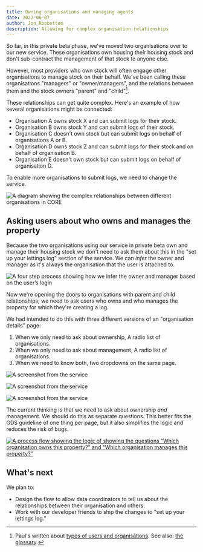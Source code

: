 ```yaml
---
title: Owning organisations and managing agents
date: 2022-06-07
author: Jon Roobottom
description: Allowing for complex organisation relationships
---
```

So far, in this private beta phase, we've moved two organisations over to our new service. These organisations own housing their housing stock and don't sub-contract the management of that stock to anyone else.

However, most providers who own stock will often engage other organisations to manage stock on their behalf. We've been calling these organisations "managers" or "owner/managers", and the relations between them and the stock owners "parent" and "child"[^1]. 

These relationships can get quite complex. Here's an example of how several organisations might be connected:

* Organisation A owns stock X and can submit logs for their stock.
* Organisation B owns stock Y and can submit logs of their stock.
* Organisation C doesn't own stock but can submit logs on behalf of organisations A or B.
* Organisation D owns stock Z and can submit logs for their stock and on behalf of organisation B.
* Organisation E doesn't own stock but can submit logs on behalf of organisation D.

To enable more organisations to submit logs, we need to change the service. 

![A diagram showing the complex relationships between different organisations in CORE](organisational-relationships.png "The complex relationships between organisations A, B, C, D, and E")

## Asking users about who owns and manages the property
Because the two organisations using our service in private beta own and manage their housing stock we don't need to ask them about this in the "set up your lettings log" section of the service. We can *infer* the owner and manager as it's always the organisation that the user is attached to.

![A four step process showing how we infer the owner and manager based on the user’s login](infer-flow.jpg "Based on the user’s login, we can always assume the owner and manager as we've only served simple type organisations, so far in private beta.")

Now we're opening the doors to organisations with parent and child relationships; we need to ask users who owns and who manages the property for which they're creating a log. 

We had intended to do this with three different versions of an "organisation details" page:

1. When we only need to ask about ownership, A radio list of organisations.
2. When we only need to ask about management, A radio list of organisations.
3. When we need to know both, two dropdowns on the same page.

![A screenshot from the service](which-org-owns.png "We proposed using radios to ask “Which organisation owns this property?”") 

![A screenshot from the service](which-org-manages.png "We proposed using radios to ask “Which organisation manages this property?”") 

![A screenshot from the service](organisation-details.png "We proposed using dropdowns to ask both “Which organisation owns this property?” and “Which organisation manages this property?”")

The current thinking is that we need to ask about ownership *and* management. We should do this as separate questions. This better fits the GDS guideline of one thing per page, but it also simplifies the logic and reduces the risk of bugs.

[![A process flow showing the logic of showing the questions “Which organisation owns this property?” and “Which organisation manages this property?”](setup-own-manage.jpg "The proposed logic of how we route users through or around the questions “Which organisation owns this property?” and “Which organisation manages this property?” in set up your lettings log.")](setup-own-manage.jpg)

## What's next
We plan to:

* Design the flow to allow data coordinators to tell us about the relationships between their organisation and others.
* Work with our developer friends to ship the changes to "set up your lettings log." 

[^1]: Paul's written about [types of users and organisations](/user-and-account-management/#types-of-user-and-organisation). See also: [the glossary](/glossary/).


